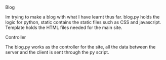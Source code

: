 Blog

Im trying to make a blog with what I have learnt thus far.
blog.py holds the logic for python, static contains the 
static files such as CSS and javascript. Template
holds the HTML files needed for the main site.

Controller 

The blog.py works as the controller for the site, all the data
between the server and the client is sent through the py script.